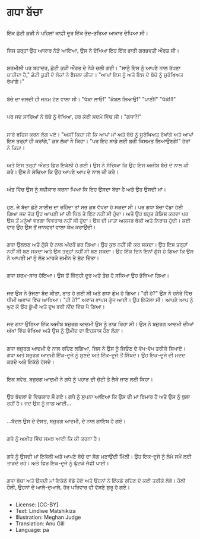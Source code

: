 # ਗਧਾ ਬੱਚਾ

##
ਇੱਕ ਛੋਟੀ ਕੁੜੀ ਨੇ ਪਹਿਲਾਂ ਕਾਫ਼ੀ ਦੂਰ ਇੱਕ ਭੇਦ-ਭਰਿਆ ਆਕਾਰ ਦੇਖਿਆ ਸੀ।

##
ਜਿਸ ਤਰ੍ਹਾਂ ਉਹ ਆਕਾਰ ਨੇੜੇ ਆਇਆ, ਉਸ ਨੇ ਦੇਖਿਆ ਇਹ ਇੱਕ ਭਾਰੀ ਗਰਭਵਤੀ ਔਰਤ ਸੀ।

##
ਸ਼ਰਮੀਲੀ ਪਰ ਬਹਾਦਰ, ਛੋਟੀ ਕੁੜੀ ਔਰਤ ਦੇ ਨੇੜੇ ਚਲੀ ਗਈ। "ਸਾਨੂੰ ਇਸ ਨੂੰ ਆਪਣੇ ਨਾਲ ਰੱਖਣਾ ਚਾਹੀਦਾ ਹੈ," ਛੋਟੀ ਕੁੜੀ ਦੇ ਲੋਕਾਂ ਨੇ ਫੈਸਲਾ ਕੀਤਾ। "ਆਪਾਂ ਇਸ ਨੂੰ ਅਤੇ ਇਸ ਦੇ ਬੱਚੇ ਨੂੰ ਸੁਰੱਖਿਅਤ ਰੱਖਾਂਗੇ।"

##
ਬੱਚੇ ਦਾ ਜਲਦੀ ਹੀ ਜਨਮ ਹੋਣ ਵਾਲਾ ਸੀ। "ਧੱਕਾ ਲਾਓ!" "ਕੰਬਲ ਲਿਆਉ!" "ਪਾਣੀ!" "ਧੱਕੋ!!!"

##
ਪਰ ਜਦ ਸਾਰਿਆਂ ਨੇ ਬੱਚੇ ਨੂੰ ਵੇਖਿਆ, ਹਰ ਕੋਈ ਸਦਮੇ ਵਿੱਚ ਸੀ। "ਗਧਾ?!"

##
ਸਾਰੇ ਬਹਿਸ ਕਰਨ ਲੱਗ ਪਏ। "ਅਸੀਂ ਕਿਹਾ ਸੀ ਕਿ ਆਪਾਂ ਮਾਂ ਅਤੇ ਬੱਚੇ ਨੂੰ ਸੁਰੱਖਿਅਤ ਰੱਖਾਂਗੇ ਅਤੇ ਆਪਾਂ ਇਸ ਤਰ੍ਹਾਂ ਹੀ ਕਰਾਂਗੇ," ਕੁਝ ਲੋਕਾਂ ਨੇ ਕਿਹਾ। "ਪਰ ਇਹ ਸਾਡੇ ਲਈ ਬੁਰੀ ਕਿਸਮਤ ਲਿਆਉਣਗੇ!" ਹੋਰਾਂ ਨੇ ਕਿਹਾ।

##
ਅਤੇ ਇਸ ਤਰ੍ਹਾਂ ਔਰਤ ਫ਼ਿਰ ਇਕੱਲੀ ਹੋ ਗਈ। ਉਸ ਨੇ ਸੋਚਿਆ ਕਿ ਉਹ ਇਸ ਅਜੀਬ ਬੱਚੇ ਦੇ ਨਾਲ ਕੀ ਕਰੇ। ਉਸ ਨੇ ਸੋਚਿਆ ਕਿ ਉਹ ਆਪਣੇ ਆਪ ਦੇ ਨਾਲ ਕੀ ਕਰੇ।

##
ਅੰਤ ਵਿੱਚ ਉਸ ਨੂੰ ਸਵੀਕਾਰ ਕਰਨਾ ਪਿਆ ਕਿ ਇਹ ਉਸਦਾ ਬੱਚਾ ਹੈ ਅਤੇ ਉਹ ਉਸਦੀ ਮਾਂ।

##
ਹੁਣ, ਜੇ ਬੱਚਾ ਛੋਟੇ ਸਾਈਜ਼ ਦਾ ਰਹਿੰਦਾ ਤਾਂ ਸਭ ਕੁਝ ਵੱਖਰਾ ਹੋ ਸਕਦਾ ਸੀ। ਪਰ ਗਧਾ ਬੱਚਾ ਵੱਡਾ ਹੋਈ ਗਿਆ ਜਦ ਤੱਕ ਉਹ ਆਪਣੀ ਮਾਂ ਦੀ ਪਿੱਠ ਤੇ ਫਿੱਟ ਨਹੀਂ ਸੀ ਹੁੰਦਾ। ਅਤੇ ਉਹ ਬਹੁਤ ਕੋਸ਼ਿਸ਼ ਕਰਦਾ ਪਰ ਉਸ ਤੋਂ ਮਨੁੱਖਾਂ ਵਰਗਾ ਵਿਵਹਾਰ ਨਹੀਂ ਸੀ ਹੁੰਦਾ। ਉਸ ਦੀ ਮਾਤਾ ਅਕਸਰ ਥੱਕੀ ਅਤੇ ਨਿਰਾਸ਼ ਹੁੰਦੀ। ਕਈ ਵਾਰ ਉਹ ਉਸ ਤੋਂ ਜਾਨਵਰਾਂ ਵਾਲਾ ਕੰਮ ਕਰਾਉਂਦੀ।

##
ਗਧਾ ਉਲਝਣ ਅਤੇ ਗੁੱਸੇ ਦੇ ਨਾਲ ਅੰਦਰੋਂ ਭਰ ਗਿਆ। ਉਹ ਕੁਝ ਨਹੀਂ ਸੀ ਕਰ ਸਕਦਾ। ਉਹ ਇਸ ਤਰ੍ਹਾਂ ਨਹੀਂ ਸੀ ਬਣ ਸਕਦਾ ਅਤੇ ਉਸ ਤਰ੍ਹਾਂ ਨਹੀਂ ਸੀ ਬਣ ਸਕਦਾ। ਉਹ ਇੱਕ ਦਿਨ ਇਨਾਂ ਗੁੱਸੇ ਹੋ ਗਿਆ ਕਿ ਉਸ ਨੇ ਆਪਣੀ ਮਾਂ ਨੂੰ ਲੱਤ ਮਾਰਕੇ ਜ਼ਮੀਨ ਤੇ ਸੁੱਟ ਦਿੱਤਾ।

##
ਗਧਾ ਸ਼ਰਮ-ਸਾਰ ਹੋਇਆ। ਉਸ ਤੋਂ ਜਿੰਨ੍ਹੀ ਦੂਰ ਅਤੇ ਤੇਜ਼ ਹੋ ਸਕਿਆ ਉਹ ਭੱਜਿਆ ਗਿਆ।

##
ਜਦ ਉਸ ਨੇ ਭੱਜਣਾ ਬੰਦ ਕੀਤਾ, ਰਾਤ ਹੋ ਗਈ ਸੀ ਅਤੇ ਗਧਾ ਗੁੰਮ ਹੋ ਗਿਆ। "ਹੀ ਹੋ?" ਉਸ ਨੇ ਹਨੇਰੇ ਵਿੱਚ ਧੀਮੀ ਅਵਾਜ਼ ਵਿੱਚ ਆਖਿਆ। "ਹੀ ਹੋ?" ਅਵਾਜ਼ ਵਾਪਸ ਗੂੰਜ ਆਈ। ਉਹ ਇਕੱਲਾ ਸੀ। ਆਪਣੇ ਆਪ ਨੂੰ ਘੁਟ ਕੇ ਉਹ ਡੂੰਘੀ ਅਤੇ ਦੁਖ ਭਰੀ ਨੀਂਦ ਵਿੱਚ ਪੈ ਗਿਆ।

##
ਜਦ ਗਧਾ ਉਠਿਆ ਇੱਕ ਅਜੀਬ ਬਜ਼ੁਰਗ ਆਦਮੀ ਉਸ ਨੂੰ ਤਾੜ ਰਿਹਾ ਸੀ। ਉਸ ਨੇ ਬਜ਼ੁਰਗ ਆਦਮੀ ਦੀਆਂ ਅੱਖਾਂ ਵਿੱਚ ਵੇਖਿਆ ਅਤੇ ਉਸ ਨੂੰ ਉਮੀਦ ਦਾ ਇਹਸਾਸ ਹੋਣ ਲੱਗਾ।

##
ਗਧਾ ਬਜ਼ੁਰਗ ਆਦਮੀ ਦੇ ਨਾਲ ਰਹਿਣ ਲਗਿਆ, ਜਿਸ ਨੇ ਉਸ ਨੂੰ ਜਿਓਣ ਦੇ ਵੱਖ-ਵੱਖ ਤਰੀਕੇ ਸਿਖਾਏ। ਗਧਾ ਅਤੇ ਬਜ਼ੁਰਗ ਆਦਮੀ ਇੱਕ-ਦੂਜੇ ਨੂੰ ਸੁਣਦੇ ਅਤੇ ਇੱਕ-ਦੂਜੇ ਤੋਂ ਸਿੱਖਦੇ। ਉਹ ਇਕ-ਦੂਜੇ ਦੀ ਮਦਦ ਕਰਦੇ ਅਤੇ ਇਕੱਠੇ ਹੱਸਦੇ।

##
ਇਕ ਸਵੇਰ, ਬਜ਼ੁਰਗ ਆਦਮੀ ਨੇ ਗਧੇ ਨੂੰ ਪਹਾੜ ਦੀ ਚੋਟੀ ਤੇ ਲੈਕੇ ਜਾਣ ਲਈ ਕਿਹਾ।

##
ਉਹ ਬੱਦਲਾਂ ਦੇ ਵਿਚਕਾਰ ਸੌ ਗਏ। ਗਧੇ ਨੂੰ ਸੁਪਨਾ ਆਇਆ ਕਿ ਉਸ ਦੀ ਮਾਂ ਬਿਮਾਰ ਹੈ ਅਤੇ ਉਸ ਨੂੰ ਬੁਲਾ ਰਹੀਂ ਹੈ। ਜਦ ਉਸ ਨੂੰ ਜਾਗ ਆਈ…

##
…ਬੱਦਲ ਉਸ ਦੇ ਦੋਸਤ, ਬਜ਼ੁਰਗ ਆਦਮੀ, ਦੇ ਨਾਲ ਗਾਇਬ ਹੋ ਗਏ।

##
ਗਧੇ ਨੂੰ ਅਖ਼ੀਰ ਵਿੱਚ ਸਮਝ ਆਈ ਕਿ ਕੀ ਕਰਨਾ ਹੈ।

##
ਗਧੇ ਨੂੰ ਉਸਦੀ ਮਾਂ ਇਕੱਲੀ ਅਤੇ ਆਪਣੇ ਬੱਚੇ ਦਾ ਸੋਗ ਮਣਾਉਂਦੀ ਮਿੱਲੀ। ਉਹ ਇਕ-ਦੂਜੇ ਨੂੰ ਲੰਮੇ ਸਮੇਂ ਲਈ ਤਾੜਦੇ ਰਹੇ। ਅਤੇ ਫਿਰ ਇਕ-ਦੂਜੇ ਨੂੰ ਘੁੱਟਕੇ ਜੱਫੀ ਪਾਈ।

##
ਗਧਾ ਬੱਚਾ ਅਤੇ ਉਸਦੀ ਮਾਂ ਇਕੱਠੇ ਵੱਡੇ ਹੋਏ ਅਤੇ ਉਹਨਾਂ ਨੇ ਇੱਕਡੇ ਰਹਿਣ ਦੇ ਕਈ ਤਰੀਕੇ ਲੱਭੇ। ਹੌਲੀ ਹੌਲੀ, ਉਹਨਾਂ ਦੇ ਆਲੇ-ਦੁਆਲੇ, ਹੋਰ ਪਰਿਵਾਰ ਵੀ ਵੱਸਣੇ ਸ਼ੁਰੂ ਹੋ ਗਏ।

##
* License: [CC-BY]
* Text: Lindiwe Matshikiza
* Illustration: Meghan Judge
* Translation: Anu Gill
* Language: pa
